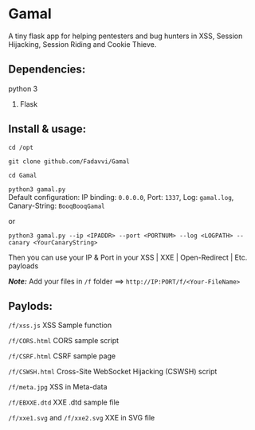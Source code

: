 # Gamal
A tiny flask app for helping pentesters and bug hunters in XSS, Session Hijacking, Session Riding and Cookie Thieve.

## Dependencies:
python 3
1. Flask

## Install & usage:

```cd /opt```

```git clone github.com/Fadavvi/Gamal```

```cd Gamal```

```python3 gamal.py```  
Default configuration: IP binding: `0.0.0.0`, Port: `1337`, Log: `gamal.log`, Canary-String: `BooqBooqGamal`

or

```python3 gamal.py --ip <IPADDR> --port <PORTNUM> --log <LOGPATH> --canary <YourCanaryString>```

Then you can use your IP & Port in your XSS | XXE | Open-Redirect | Etc. payloads

***Note:*** Add your files in ```/f``` folder ==>  ```http://IP:PORT/f/<Your-FileName>``` 

## Paylods:
```/f/xss.js``` XSS Sample function

```/f/CORS.html``` CORS sample script

```/f/CSRF.html``` CSRF sample page

```/f/CSWSH.html``` Cross-Site WebSocket Hijacking (CSWSH) script

```/f/meta.jpg``` XSS in Meta-data 

```/f/EBXXE.dtd``` XXE .dtd sample file

```/f/xxe1.svg``` and ```/f/xxe2.svg``` XXE in SVG file
